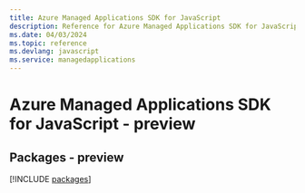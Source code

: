 ```yaml
---
title: Azure Managed Applications SDK for JavaScript
description: Reference for Azure Managed Applications SDK for JavaScript
ms.date: 04/03/2024
ms.topic: reference
ms.devlang: javascript
ms.service: managedapplications
---
```

# Azure Managed Applications SDK for JavaScript - preview
## Packages - preview
[!INCLUDE [packages](managed-applications-index.md)]
